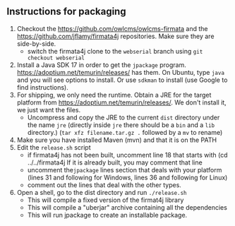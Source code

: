 ## Instructions for packaging

1. Checkout the https://github.com/owlcms/owlcms-firmata and the https://github.com/jflamy/firmata4j repositories.  Make sure they are side-by-side.
   - switch the firmata4j clone to the `webserial` branch using `git checkout webserial` 
2. Install a Java SDK 17 in order to get the `jpackage` program.   https://adoptium.net/temurin/releases/ has them.  On Ubuntu, type `java` and you will see options to install.  Or use `sdkman` to install (use Google to find instructions).
3. For shipping, we only need the runtime. Obtain a JRE for the target platform from https://adoptium.net/temurin/releases/.  We don't install it, we just want the files.
   - Uncompress and copy the JRE to the current `dist` directory under the name `jre` (directly inside `jre` there should be a `bin` and a `lib` directory.)  (`tar xfz filename.tar.gz .` followed by a `mv` to rename)
4. Make sure you have installed Maven (mvn) and that it is on the PATH
5. Edit the `release.sh` script
   - if firmata4j has not been built, uncomment line 18 that starts with (cd ../../firmata4j
     If it is already built, you may comment that line
   - uncomment the`jpackage` lines section that deals with your platform (lines 31 and following for Windows, lines 36 and following for Linux)
   - comment out the lines that deal with the other types.
6. Open a shell, go to the dist directory and run `./release.sh`
   - This will compile a fixed version of the firmat4j library
   - This will compile a "uberjar" archive containing all the dependencies
   - This will run jpackage to create an installable package.